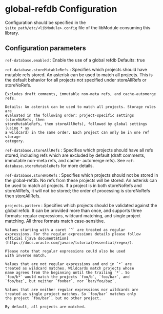 
global-refdb Configuration
=========================

Configuration should be specified in the `$site_path/etc/<libModule>.config` file of
the libModule consuming this library.

## Configuration parameters

```ref-database.enabled```
:   Enable the use of a global refdb
    Defaults: true

```ref-database.storeMutableRefs```
:   Specifies which projects should have mutable refs stored. An asterisk can be
    used to match all projects. This is the default behavior for all projects not
    specified under storeAllRefs or storeNoRefs.

    Excludes draft comments, immutable non-meta refs, and cache-automerge refs.

    Details: An asterisk can be used to match all projects. Storage rules are
    evaluated in the following order: project-specific settings (storeNoRefs, then
    storeMutableRefs, then storeAllRefs), followed by global settings (using * as
    a wildcard) in the same order. Each project can only be in one ref storage
    category.

```ref-database.storeAllRefs```
:   Specifies which projects should have all refs stored, including refs which
    are excluded by default (draft comments, immutable non-meta refs, and cache-
    automerge refs). See ```ref-database.storeMutableRefs``` for more details.

```ref-database.storeNoRefs```
:   Specifies which projects should not be stored in the global-refdb. No refs
    from these projects will be stored. An asterisk can be used to match all
    projects. If a project is in both storeNoRefs and storeAllRefs, it will not
    be stored; the order of processing is storeNoRefs then storeAllRefs.

```projects.pattern```
:   Specifies which projects should be validated against the global refdb.
    It can be provided more than once, and supports three formats: regular
    expressions, wildcard matching, and single project matching. All three
    formats match case-sensitive.

    Values starting with a caret `^` are treated as regular
    expressions. For the regular expressions details please follow
    official [java documentation](https://docs.oracle.com/javase/tutorial/essential/regex/).

    Please note that regular expressions could also be used
    with inverse match.

    Values that are not regular expressions and end in `*` are
    treated as wildcard matches. Wildcards match projects whose
    name agrees from the beginning until the trailing `*`. So
    `foo/b*` would match the projects `foo/b`, `foo/bar`, and
    `foo/baz`, but neither `foobar`, nor `bar/foo/baz`.

    Values that are neither regular expressions nor wildcards are
    treated as single project matches. So `foo/bar` matches only
    the project `foo/bar`, but no other project.

    By default, all projects are matched.